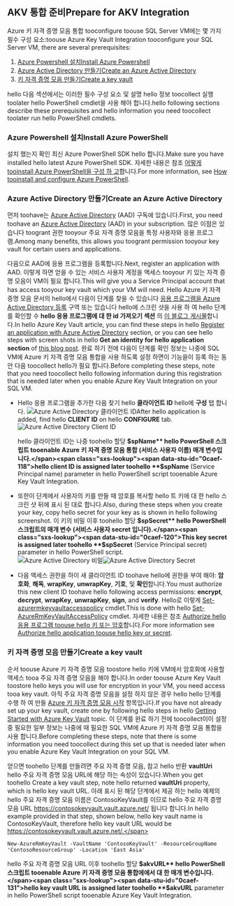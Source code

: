 ## <a name="prepare-for-akv-integration"></a><span data-ttu-id="0caef-101">AKV 통합 준비</span><span class="sxs-lookup"><span data-stu-id="0caef-101">Prepare for AKV Integration</span></span>
<span data-ttu-id="0caef-102">Azure 키 자격 증명 모음 통합 tooconfigure toouse SQL Server VM에는 몇 가지 필수 구성 요소:</span><span class="sxs-lookup"><span data-stu-id="0caef-102">toouse Azure Key Vault Integration tooconfigure your SQL Server VM, there are several prerequisites:</span></span> 

1. [<span data-ttu-id="0caef-103">Azure Powershell 설치</span><span class="sxs-lookup"><span data-stu-id="0caef-103">Install Azure Powershell</span></span>](#install-azure-powershell)
2. [<span data-ttu-id="0caef-104">Azure Active Directory 만들기</span><span class="sxs-lookup"><span data-stu-id="0caef-104">Create an Azure Active Directory</span></span>](#create-an-azure-active-directory)
3. [<span data-ttu-id="0caef-105">키 자격 증명 모음 만들기</span><span class="sxs-lookup"><span data-stu-id="0caef-105">Create a key vault</span></span>](#create-a-key-vault)

<span data-ttu-id="0caef-106">hello 다음 섹션에서는 이러한 필수 구성 요소 및 설명 hello 정보 toocollect 실행 toolater hello PowerShell cmdlet을 사용 해야 합니다.</span><span class="sxs-lookup"><span data-stu-id="0caef-106">hello following sections describe these prerequisites and hello information you need toocollect toolater run hello PowerShell cmdlets.</span></span>

### <a name="install-azure-powershell"></a><span data-ttu-id="0caef-107">Azure Powershell 설치</span><span class="sxs-lookup"><span data-stu-id="0caef-107">Install Azure PowerShell</span></span>
<span data-ttu-id="0caef-108">설치 했는지 확인 최신 Azure PowerShell SDK hello 합니다.</span><span class="sxs-lookup"><span data-stu-id="0caef-108">Make sure you have installed hello latest Azure PowerShell SDK.</span></span> <span data-ttu-id="0caef-109">자세한 내용은 참조 [어떻게 tooinstall Azure PowerShell을 구성 하 고](/powershell/azureps-cmdlets-docs)합니다.</span><span class="sxs-lookup"><span data-stu-id="0caef-109">For more information, see [How tooinstall and configure Azure PowerShell](/powershell/azureps-cmdlets-docs).</span></span>

### <a name="create-an-azure-active-directory"></a><span data-ttu-id="0caef-110">Azure Active Directory 만들기</span><span class="sxs-lookup"><span data-stu-id="0caef-110">Create an Azure Active Directory</span></span>
<span data-ttu-id="0caef-111">먼저 toohave는 [Azure Active Directory](https://azure.microsoft.com/trial/get-started-active-directory/) (AAD) 구독에 있습니다.</span><span class="sxs-lookup"><span data-stu-id="0caef-111">First, you need toohave an [Azure Active Directory](https://azure.microsoft.com/trial/get-started-active-directory/) (AAD) in your subscription.</span></span> <span data-ttu-id="0caef-112">많은 이점은 있습니다 toogrant 권한 tooyour 주요 자격 증명 모음을 특정 사용자와 응용 프로그램.</span><span class="sxs-lookup"><span data-stu-id="0caef-112">Among many benefits, this allows you toogrant permission tooyour key vault for certain users and applications.</span></span>

<span data-ttu-id="0caef-113">다음으로 AAD에 응용 프로그램을 등록합니다.</span><span class="sxs-lookup"><span data-stu-id="0caef-113">Next, register an application with AAD.</span></span> <span data-ttu-id="0caef-114">이렇게 하면 얻을 수 있는 서비스 사용자 계정을 액세스 tooyour 키 있는 자격 증명 모음이 VM이 필요 합니다.</span><span class="sxs-lookup"><span data-stu-id="0caef-114">This will give you a Service Principal account that has access tooyour key vault which your VM will need.</span></span> <span data-ttu-id="0caef-115">Hello Azure 키 자격 증명 모음 문서의 hello에서 다음이 단계를 찾을 수 있습니다 [응용 프로그램을 Azure Active Directory 등록](../articles/key-vault/key-vault-get-started.md#register) 구역 또는 있습니다 hello에 스크린 샷을 사용 하 여 hello 단계를 확인할 수 **hello 응용 프로그램에 대 한 id 가져오기 섹션** 의 [이 블로그 게시물](http://blogs.technet.com/b/kv/archive/2015/01/09/azure-key-vault-step-by-step.aspx)합니다.</span><span class="sxs-lookup"><span data-stu-id="0caef-115">In hello Azure Key Vault article, you can find these steps in hello [Register an application with Azure Active Directory](../articles/key-vault/key-vault-get-started.md#register) section, or you can see hello steps with screen shots in hello **Get an identity for hello application section** of [this blog post](http://blogs.technet.com/b/kv/archive/2015/01/09/azure-key-vault-step-by-step.aspx).</span></span> <span data-ttu-id="0caef-116">완료 하기 전에 다음이 단계를 확인 정보는 나중에 SQL VM에 Azure 키 자격 증명 모음 통합을 사용 하도록 설정 하면이 기능을이 등록 하는 동안 다음 toocollect hello가 필요 합니다.</span><span class="sxs-lookup"><span data-stu-id="0caef-116">Before completing these steps, note that you need toocollect hello following information during this registration that is needed later when you enable Azure Key Vault Integration on your SQL VM.</span></span>

* <span data-ttu-id="0caef-117">Hello 응용 프로그램을 추가한 다음 찾기 hello **클라이언트 ID** hello에 **구성** 탭 합니다.   ![Azure Active Directory 클라이언트 ID](./media/virtual-machines-sql-server-akv-prepare/aad-client-id.png)</span><span class="sxs-lookup"><span data-stu-id="0caef-117">After hello application is added, find hello **CLIENT ID**  on hello **CONFIGURE** tab.   ![Azure Active Directory Client ID](./media/virtual-machines-sql-server-akv-prepare/aad-client-id.png)</span></span>
  
    <span data-ttu-id="0caef-118">hello 클라이언트 ID는 나중 toohello 할당 **$spName** hello PowerShell 스크립트 tooenable Azure 키 자격 증명 모음 통합 (서비스 사용자 이름) 매개 변수입니다.</span><span class="sxs-lookup"><span data-stu-id="0caef-118">hello client ID is assigned later toohello **$spName** (Service Principal name) parameter in hello PowerShell script tooenable Azure Key Vault Integration.</span></span> 
* <span data-ttu-id="0caef-119">또한이 단계에서 사용자의 키를 만들 때 암호를 복사할 hello 트 키에 대 한 hello 스크린 샷 뒤에 표시 된 대로 합니다.</span><span class="sxs-lookup"><span data-stu-id="0caef-119">Also, during these steps when you create your key, copy hello secret for your key as is shown in hello following screenshot.</span></span> <span data-ttu-id="0caef-120">이 키의 비밀 이후 toohello 할당 **$spSecret** hello PowerShell 스크립트의 매개 변수 (서비스 사용자 secret 입니다).</span><span class="sxs-lookup"><span data-stu-id="0caef-120">This key secret is assigned later toohello **$spSecret** (Service Principal secret) parameter in hello PowerShell script.</span></span>  
    <span data-ttu-id="0caef-121">![Azure Active Directory 비밀](./media/virtual-machines-sql-server-akv-prepare/aad-sp-secret.png)</span><span class="sxs-lookup"><span data-stu-id="0caef-121">![Azure Active Directory Secret](./media/virtual-machines-sql-server-akv-prepare/aad-sp-secret.png)</span></span>
* <span data-ttu-id="0caef-122">다음 액세스 권한을 하이 새 클라이언트 ID toohave hello에 권한을 부여 해야: **암호화**, **해독**, **wrapKey**, **unwrapKey**, **기호**, 및 **확인**합니다.</span><span class="sxs-lookup"><span data-stu-id="0caef-122">You must authorize this new client ID toohave hello following access permissions: **encrypt**, **decrypt**, **wrapKey**, **unwrapKey**, **sign**, and **verify**.</span></span> <span data-ttu-id="0caef-123">Hello로 이렇게 [Set-azurermkeyvaultaccesspolicy](https://msdn.microsoft.com/library/azure/mt603625.aspx) cmdlet.</span><span class="sxs-lookup"><span data-stu-id="0caef-123">This is done with hello [Set-AzureRmKeyVaultAccessPolicy](https://msdn.microsoft.com/library/azure/mt603625.aspx) cmdlet.</span></span> <span data-ttu-id="0caef-124">자세한 내용은 참조 [Authorize hello 응용 프로그램 toouse hello 키 또는 암호](../articles/key-vault/key-vault-get-started.md#authorize)합니다.</span><span class="sxs-lookup"><span data-stu-id="0caef-124">For more information see [Authorize hello application toouse hello key or secret](../articles/key-vault/key-vault-get-started.md#authorize).</span></span>

### <a name="create-a-key-vault"></a><span data-ttu-id="0caef-125">키 자격 증명 모음 만들기</span><span class="sxs-lookup"><span data-stu-id="0caef-125">Create a key vault</span></span>
<span data-ttu-id="0caef-126">순서 toouse Azure 키 자격 증명 모음 toostore hello 키에 VM에서 암호화에 사용할 액세스 tooa 주요 자격 증명 모음을 해야 합니다.</span><span class="sxs-lookup"><span data-stu-id="0caef-126">In order toouse Azure Key Vault toostore hello keys you will use for encryption in your VM, you need access tooa key vault.</span></span> <span data-ttu-id="0caef-127">아직 주요 자격 증명 모음을 설정 하지 않은 경우 hello hello 단계를 수행 하 여 만들 [Azure 키 자격 증명 모음 시작](../articles/key-vault/key-vault-get-started.md) 항목입니다.</span><span class="sxs-lookup"><span data-stu-id="0caef-127">If you have not already set up your key vault, create one by following hello steps in hello [Getting Started with Azure Key Vault](../articles/key-vault/key-vault-get-started.md) topic.</span></span> <span data-ttu-id="0caef-128">이 단계를 완료 하기 전에 toocollect이이 설정 중 필요한 일부 정보는 나중에 때 필요한 SQL VM에 Azure 키 자격 증명 모음 통합을 사용 합니다.</span><span class="sxs-lookup"><span data-stu-id="0caef-128">Before completing these steps, note that there is some information you need toocollect during this set up that is needed later when you enable Azure Key Vault Integration on your SQL VM.</span></span>

<span data-ttu-id="0caef-129">얻으면 toohello 단계를 만들려면 주요 자격 증명 모음, 참고 hello 반환 **vaultUri** hello 주요 자격 증명 모음 URL에 해당 하는 속성이 있습니다.</span><span class="sxs-lookup"><span data-stu-id="0caef-129">When you get toohello Create a key vault step, note hello returned **vaultUri** property, which is hello key vault URL.</span></span> <span data-ttu-id="0caef-130">아래 표시 된 해당 단계에서 제공 하는 hello 예제의 hello 주요 자격 증명 모음 이름은 ContosoKeyVault를 이므로 hello 주요 자격 증명 모음 URL https://contosokeyvault.vault.azure.net/ 됩니다 합니다.</span><span class="sxs-lookup"><span data-stu-id="0caef-130">In hello example provided in that step, shown below, hello key vault name is ContosoKeyVault, therefore hello key vault URL would be https://contosokeyvault.vault.azure.net/.</span></span>

    New-AzureRmKeyVault -VaultName 'ContosoKeyVault' -ResourceGroupName 'ContosoResourceGroup' -Location 'East Asia'

<span data-ttu-id="0caef-131">hello 주요 자격 증명 모음 URL 이후 toohello 할당 **$akvURL** hello PowerShell 스크립트 tooenable Azure 키 자격 증명 모음 통합에에서 대 한 매개 변수입니다.</span><span class="sxs-lookup"><span data-stu-id="0caef-131">hello key vault URL is assigned later toohello **$akvURL** parameter in hello PowerShell script tooenable Azure Key Vault Integration.</span></span>

